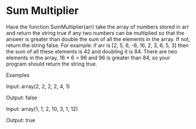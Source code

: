 # Sum Multiplier

Have the function SumMultiplier(arr) take the array of numbers stored in arr and return the string true if any two numbers can be multiplied so that the answer is greater than double the sum of all the elements in the array. If not, return the string false. For example: if arr is [2, 5, 6, -6, 16, 2, 3, 6, 5, 3] then the sum of all these elements is 42 and doubling it is 84. There are two elements in the array, 16 * 6 = 96 and 96 is greater than 84, so your program should return the string true.

Examples

Input: array(2, 2, 2, 2, 4, 1)

Output: false

Input: array(1, 1, 2, 10, 3, 1, 12)

Output: true
